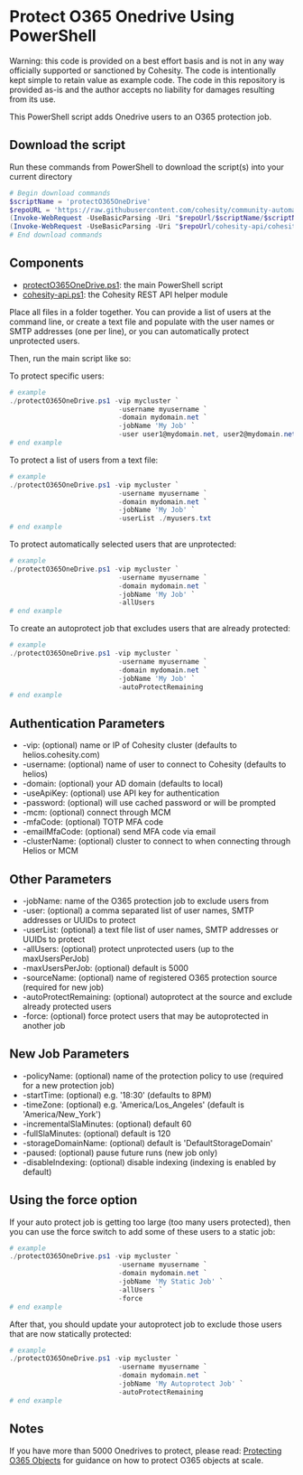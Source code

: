 # Protect O365 Onedrive Using PowerShell

Warning: this code is provided on a best effort basis and is not in any way officially supported or sanctioned by Cohesity. The code is intentionally kept simple to retain value as example code. The code in this repository is provided as-is and the author accepts no liability for damages resulting from its use.

This PowerShell script adds Onedrive users to an O365 protection job.

## Download the script

Run these commands from PowerShell to download the script(s) into your current directory

```powershell
# Begin download commands
$scriptName = 'protectO365OneDrive'
$repoURL = 'https://raw.githubusercontent.com/cohesity/community-automation-samples/main/powershell'
(Invoke-WebRequest -UseBasicParsing -Uri "$repoUrl/$scriptName/$scriptName.ps1").content | Out-File "$scriptName.ps1"; (Get-Content "$scriptName.ps1") | Set-Content "$scriptName.ps1"
(Invoke-WebRequest -UseBasicParsing -Uri "$repoUrl/cohesity-api/cohesity-api.ps1").content | Out-File cohesity-api.ps1; (Get-Content cohesity-api.ps1) | Set-Content cohesity-api.ps1
# End download commands
```

## Components

* [protectO365OneDrive.ps1](https://raw.githubusercontent.com/cohesity/community-automation-samples/main/powershell/protectO365OneDrive/protectO365OneDrive.ps1): the main PowerShell script
* [cohesity-api.ps1](https://raw.githubusercontent.com/cohesity/community-automation-samples/main/powershell/cohesity-api/cohesity-api.ps1): the Cohesity REST API helper module

Place all files in a folder together. You can provide a list of users at the command line, or create a text file and populate with the user names or SMTP addresses (one per line), or you can automatically protect unprotected users.

Then, run the main script like so:

To protect specific users:

```powershell
# example
./protectO365OneDrive.ps1 -vip mycluster `
                           -username myusername `
                           -domain mydomain.net `
                           -jobName 'My Job' `
                           -user user1@mydomain.net, user2@mydomain.net
# end example
```

To protect a list of users from a text file:

```powershell
# example
./protectO365OneDrive.ps1 -vip mycluster `
                           -username myusername `
                           -domain mydomain.net `
                           -jobName 'My Job' `
                           -userList ./myusers.txt
# end example
```

To protect automatically selected users that are unprotected:

```powershell
# example
./protectO365OneDrive.ps1 -vip mycluster `
                           -username myusername `
                           -domain mydomain.net `
                           -jobName 'My Job' `
                           -allUsers
# end example
```

To create an autoprotect job that excludes users that are already protected:

```powershell
# example
./protectO365OneDrive.ps1 -vip mycluster `
                           -username myusername `
                           -domain mydomain.net `
                           -jobName 'My Job' `
                           -autoProtectRemaining
# end example
```

## Authentication Parameters

* -vip: (optional) name or IP of Cohesity cluster (defaults to helios.cohesity.com)
* -username: (optional) name of user to connect to Cohesity (defaults to helios)
* -domain: (optional) your AD domain (defaults to local)
* -useApiKey: (optional) use API key for authentication
* -password: (optional) will use cached password or will be prompted
* -mcm: (optional) connect through MCM
* -mfaCode: (optional) TOTP MFA code
* -emailMfaCode: (optional) send MFA code via email
* -clusterName: (optional) cluster to connect to when connecting through Helios or MCM

## Other Parameters

* -jobName: name of the O365 protection job to exclude users from
* -user: (optional) a comma separated list of user names, SMTP addresses or UUIDs to protect
* -userList: (optional) a text file list of user names, SMTP addresses or UUIDs to protect
* -allUsers: (optional) protect unprotected users (up to the maxUsersPerJob)
* -maxUsersPerJob: (optional) default is 5000
* -sourceName: (optional) name of registered O365 protection source (required for new job)
* -autoProtectRemaining: (optional) autoprotect at the source and exclude already protected users
* -force: (optional) force protect users that may be autoprotected in another job

## New Job Parameters

* -policyName: (optional) name of the protection policy to use (required for a new protection job)
* -startTime: (optional) e.g. '18:30' (defaults to 8PM)
* -timeZone: (optional) e.g. 'America/Los_Angeles' (default is 'America/New_York')
* -incrementalSlaMinutes: (optional) default 60
* -fullSlaMinutes: (optional) default is 120
* -storageDomainName: (optional) default is 'DefaultStorageDomain'
* -paused: (optional) pause future runs (new job only)
* -disableIndexing: (optional) disable indexing (indexing is enabled by default)

## Using the force option

If your auto protect job is getting too large (too many users protected), then you can use the force switch to add some of these users to a static job:

```powershell
# example
./protectO365OneDrive.ps1 -vip mycluster `
                           -username myusername `
                           -domain mydomain.net `
                           -jobName 'My Static Job' `
                           -allUsers `
                           -force
# end example
```

After that, you should update your autoprotect job to exclude those users that are now statically protected:

```powershell
# example
./protectO365OneDrive.ps1 -vip mycluster `
                           -username myusername `
                           -domain mydomain.net `
                           -jobName 'My Autoprotect Job' `
                           -autoProtectRemaining
# end example
```

## Notes

If you have more than 5000 Onedrives to protect, please read: [Protecting O365 Objects](https://github.com/bseltz-cohesity/scripts/blob/master/doc/Protecting%20O365%20Objects.md) for guidance on how to protect O365 objects at scale.

